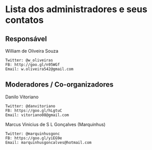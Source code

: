 # Lista dos administradores e seus contatos

## Responsável

William de Oliveira Souza
```
Twitter: @w_oliveiras
FB: http://goo.gl/n95WGf
Email: w.oliveira542@gmail.com
```

## Moderadores / Co-organizadores

Danilo Vitoriano
```
Twitter: @danvitoriano
FB: https://goo.gl/hLgtuC
Email: vitoriano08@gmail.com
```

Marcus Vinicius de S L Gonçalves (Marquinhus)
```
Twitter: @marquinhusgonc
FB: https://goo.gl/yiEG9e
Email: marquinhusgoncalves@hotmail.com
```
